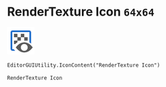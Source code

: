# RenderTexture Icon `64x64`
<img src="/img/RenderTexture%20Icon.png" width=64 height=64>

``` CSharp
EditorGUIUtility.IconContent("RenderTexture Icon")
```
```
RenderTexture Icon
```
